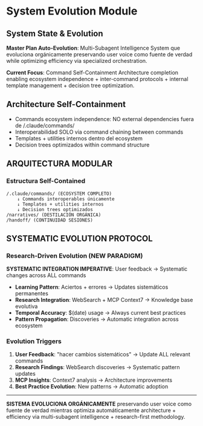 # System Evolution Module

## System State & Evolution
**Master Plan Auto-Evolution**: Multi-Subagent Intelligence System que evoluciona orgánicamente preservando user voice como fuente de verdad while optimizing efficiency via specialized orchestration.

**Current Focus**: Command Self-Containment Architecture completion enabling ecosystem independence + inter-command protocols + internal template management + decision tree optimization.

## Architecture Self-Containment
- Commands ecosystem independence: NO external dependencies fuera de /.claude/commands/
- Interoperabilidad SOLO via command chaining between commands
- Templates + utilities internos dentro del ecosystem  
- Decision trees optimizados within command structure

## ARQUITECTURA MODULAR

### Estructura Self-Contained
```
/.claude/commands/ (ECOSYSTEM COMPLETO)
    ↓ Commands interoperables únicamente
    ↓ Templates + utilities internos
    ↓ Decision trees optimizados
/narratives/ (DESTILACIÓN ORGÁNICA)
/handoff/ (CONTINUIDAD SESIONES)
```

## SYSTEMATIC EVOLUTION PROTOCOL

### Research-Driven Evolution (NEW PARADIGM)
**SYSTEMATIC INTEGRATION IMPERATIVE**: User feedback → Systematic changes across ALL commands
- **Learning Pattern**: Aciertos + errores → Updates sistemáticos permanentes
- **Research Integration**: WebSearch + MCP Context7 → Knowledge base evolutiva
- **Temporal Accuracy**: $(date) usage → Always current best practices
- **Pattern Propagation**: Discoveries → Automatic integration across ecosystem

### Evolution Triggers
1. **User Feedback**: "hacer cambios sistemáticos" → Update ALL relevant commands
2. **Research Findings**: WebSearch discoveries → Systematic pattern updates  
3. **MCP Insights**: Context7 analysis → Architecture improvements
4. **Best Practice Evolution**: New patterns → Automatic adoption

---

**SISTEMA EVOLUCIONA ORGÁNICAMENTE** preservando user voice como fuente de verdad mientras optimiza automáticamente architecture + efficiency via multi-subagent intelligence + research-first methodology.